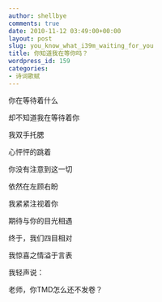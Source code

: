 ```yaml
---
author: shellbye
comments: true
date: 2010-11-12 03:49:00+00:00
layout: post
slug: you_know_what_i39m_waiting_for_you
title: 你知道我在等你吗？
wordpress_id: 159
categories:
- 诗词歌赋
---
```


你在等待着什么

却不知道我在等待着你

我双手托腮

心怦怦的跳着

你没有注意到这一切

依然在左顾右盼

我紧紧注视着你

期待与你的目光相遇

终于，我们四目相对

我惊喜之情溢于言表

我轻声说：

老师，你TMD怎么还不发卷？
